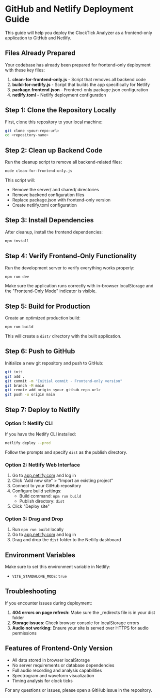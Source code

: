# GitHub and Netlify Deployment Guide

This guide will help you deploy the ClockTick Analyzer as a frontend-only application to GitHub and Netlify.

## Files Already Prepared

Your codebase has already been prepared for frontend-only deployment with these key files:

1. **clean-for-frontend-only.js** - Script that removes all backend code
2. **build-for-netlify.js** - Script that builds the app specifically for Netlify
3. **package.frontend.json** - Frontend-only package.json configuration
4. **netlify.toml** - Netlify deployment configuration

## Step 1: Clone the Repository Locally

First, clone this repository to your local machine:

```bash
git clone <your-repo-url>
cd <repository-name>
```

## Step 2: Clean up Backend Code

Run the cleanup script to remove all backend-related files:

```bash
node clean-for-frontend-only.js
```

This script will:
- Remove the server/ and shared/ directories
- Remove backend configuration files
- Replace package.json with frontend-only version
- Create netlify.toml configuration

## Step 3: Install Dependencies

After cleanup, install the frontend dependencies:

```bash
npm install
```

## Step 4: Verify Frontend-Only Functionality

Run the development server to verify everything works properly:

```bash
npm run dev
```

Make sure the application runs correctly with in-browser localStorage and the "Frontend-Only Mode" indicator is visible.

## Step 5: Build for Production

Create an optimized production build:

```bash
npm run build
```

This will create a `dist/` directory with the built application.

## Step 6: Push to GitHub

Initialize a new git repository and push to GitHub:

```bash
git init
git add .
git commit -m "Initial commit - Frontend-only version"
git branch -M main
git remote add origin <your-github-repo-url>
git push -u origin main
```

## Step 7: Deploy to Netlify

### Option 1: Netlify CLI

If you have the Netlify CLI installed:

```bash
netlify deploy --prod
```

Follow the prompts and specify `dist` as the publish directory.

### Option 2: Netlify Web Interface

1. Go to [app.netlify.com](https://app.netlify.com/) and log in
2. Click "Add new site" > "Import an existing project"
3. Connect to your GitHub repository
4. Configure build settings:
   - Build command: `npm run build`
   - Publish directory: `dist`
5. Click "Deploy site"

### Option 3: Drag and Drop

1. Run `npm run build` locally
2. Go to [app.netlify.com](https://app.netlify.com/) and log in
3. Drag and drop the `dist` folder to the Netlify dashboard

## Environment Variables

Make sure to set this environment variable in Netlify:
- `VITE_STANDALONE_MODE`: `true`

## Troubleshooting

If you encounter issues during deployment:

1. **404 errors on page refresh**: Make sure the _redirects file is in your dist folder
2. **Storage issues**: Check browser console for localStorage errors
3. **Audio not working**: Ensure your site is served over HTTPS for audio permissions

## Features of Frontend-Only Version

- All data stored in browser localStorage
- No server requirements or database dependencies
- Full audio recording and analysis capabilities
- Spectrogram and waveform visualization
- Timing analysis for clock ticks

For any questions or issues, please open a GitHub issue in the repository.